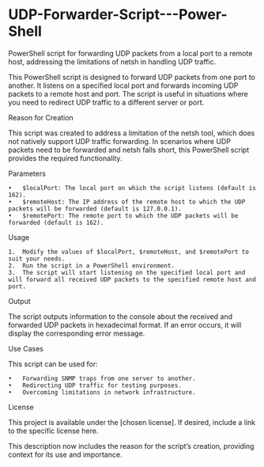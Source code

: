 # UDP-Forwarder-Script---Power-Shell
PowerShell script for forwarding UDP packets from a local port to a remote host, addressing the limitations of netsh in handling UDP traffic.

This PowerShell script is designed to forward UDP packets from one port to another. It listens on a specified local port and forwards incoming UDP packets to a remote host and port. The script is useful in situations where you need to redirect UDP traffic to a different server or port.

Reason for Creation

This script was created to address a limitation of the netsh tool, which does not natively support UDP traffic forwarding. In scenarios where UDP packets need to be forwarded and netsh falls short, this PowerShell script provides the required functionality.

Parameters

	•	$localPort: The local port on which the script listens (default is 162).
	•	$remoteHost: The IP address of the remote host to which the UDP packets will be forwarded (default is 127.0.0.1).
	•	$remotePort: The remote port to which the UDP packets will be forwarded (default is 162).

Usage

	1.	Modify the values of $localPort, $remoteHost, and $remotePort to suit your needs.
	2.	Run the script in a PowerShell environment.
	3.	The script will start listening on the specified local port and will forward all received UDP packets to the specified remote host and port.

Output

The script outputs information to the console about the received and forwarded UDP packets in hexadecimal format. If an error occurs, it will display the corresponding error message.

Use Cases

This script can be used for:

	•	Forwarding SNMP traps from one server to another.
	•	Redirecting UDP traffic for testing purposes.
	•	Overcoming limitations in network infrastructure.

License

This project is available under the [chosen license]. If desired, include a link to the specific license here.

This description now includes the reason for the script’s creation, providing context for its use and importance.
